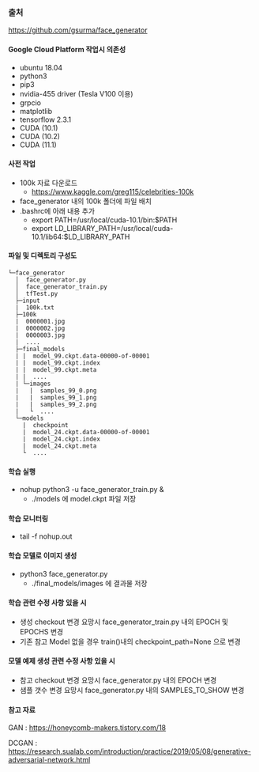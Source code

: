 ### 출처

https://github.com/gsurma/face_generator



#### Google Cloud Platform 작업시 의존성

- ubuntu 18.04
- python3
- pip3
- nvidia-455 driver (Tesla V100 이용)
- grpcio
- matplotlib
- tensorflow 2.3.1
- CUDA (10.1)
- CUDA (10.2)
- CUDA (11.1)



#### 사전 작업

- 100k 자료 다운로드
  - https://www.kaggle.com/greg115/celebrities-100k
- face_generator 내의 100k 폴더에 파일 배치
- .bashrc에 아래 내용 추가
  - export PATH=/usr/local/cuda-10.1/bin:$PATH
  - export LD_LIBRARY_PATH=/usr/local/cuda-10.1/lib64:$LD_LIBRARY_PATH



#### 파일 및 디렉토리 구성도

```ANSI
└─face_generator
  │  face_generator.py
  │  face_generator_train.py
  │  tfTest.py
  ├─input
  |  100k.txt
  ├─100k
  |  0000001.jpg
  |  0000002.jpg
  |  0000003.jpg
  |  ....
  ├─final_models
  | |  model_99.ckpt.data-00000-of-00001
  | |  model_99.ckpt.index
  | |  model_99.ckpt.meta
  | |  ....
  | └─images
  |   |  samples_99_0.png
  |   |  samples_99_1.png
  |   |  samples_99_2.png
  |   └  ....
  └─models
    |  checkpoint
    |  model_24.ckpt.data-00000-of-00001
    |  model_24.ckpt.index
    |  model_24.ckpt.meta
    └  ....
```



#### 학습 실행

- nohup python3 -u face_generator_train.py &
  - ./models 에 model.ckpt 파일 저장

#### 학습 모니터링

- tail -f nohup.out

#### 학습 모델로 이미지 생성
- python3 face_generator.py
  - ./final_models/images 에 결과물 저장




#### 학습 관련 수정 사항 있을 시

- 생성 checkout 변경 요망시 face_generator_train.py 내의 EPOCH 및 EPOCHS 변경
- 기존 참고 Model 없을 경우 train()내의 checkpoint_path=None 으로 변경



#### 모델 예제 생성 관련 수정 사항 있을 시

- 참고 checkout 변경 요망시 face_generator.py 내의 EPOCH 변경
- 샘플 갯수 변경 요망시 face_generator.py 내의 SAMPLES_TO_SHOW 변경



#### 참고 자료

GAN : https://honeycomb-makers.tistory.com/18

DCGAN : https://research.sualab.com/introduction/practice/2019/05/08/generative-adversarial-network.html